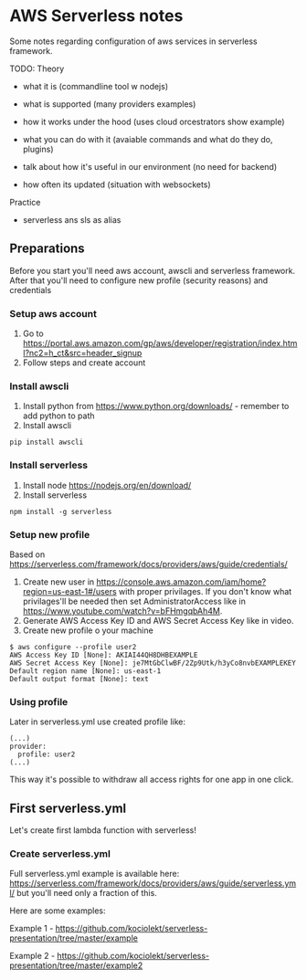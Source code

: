 # AWS Serverless notes
Some notes regarding configuration of aws services in serverless framework.

TODO:
Theory
- what it is (commandline tool w nodejs)
- what is supported (many providers examples)

- how it works under the hood (uses cloud orcestrators show example)

- what you can do with it (avaiable commands and what do they do, plugins)
- talk about how it's useful in our environment (no need for backend)

- how often its updated (situation with websockets)

Practice
- serverless ans sls as alias

## Preparations
Before you start you'll need aws account, awscli and serverless framework. After that you'll need to configure new profile (security reasons) and credentials

### Setup aws account
1. Go to https://portal.aws.amazon.com/gp/aws/developer/registration/index.html?nc2=h_ct&src=header_signup 
2. Follow steps and create account

### Install awscli
1. Install python from https://www.python.org/downloads/ - remember to add python to path
2. Install awscli
```
pip install awscli
```

### Install serverless
1. Install node https://nodejs.org/en/download/
2. Install serverless
```
npm install -g serverless
```

### Setup new profile
Based on https://serverless.com/framework/docs/providers/aws/guide/credentials/
1. Create new user in https://console.aws.amazon.com/iam/home?region=us-east-1#/users with proper privilages. If you don't know what privilages'll be needed then set AdministratorAccess like in https://www.youtube.com/watch?v=bFHmgqbAh4M.
2. Generate AWS Access Key ID and AWS Secret Access Key like in video.
3. Create new profile o your machine
```
$ aws configure --profile user2
AWS Access Key ID [None]: AKIAI44QH8DHBEXAMPLE
AWS Secret Access Key [None]: je7MtGbClwBF/2Zp9Utk/h3yCo8nvbEXAMPLEKEY
Default region name [None]: us-east-1
Default output format [None]: text
```

### Using profile
Later in serverless.yml use created profile like:
```
(...)
provider:
  profile: user2
(...)
```
This way it's possible to withdraw all access rights for one app in one click.

## First serverless.yml
Let's create first lambda function with serverless!

### Create serverless.yml
Full serverless.yml example is available here: https://serverless.com/framework/docs/providers/aws/guide/serverless.yml/ but you'll need only a fraction of this.

Here are some examples:

Example 1 - https://github.com/kociolekt/serverless-presentation/tree/master/example

Example 2 - https://github.com/kociolekt/serverless-presentation/tree/master/example2

